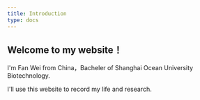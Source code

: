 ```yaml
---
title: Introduction
type: docs
---
```


## Welcome to my website！

I'm Fan Wei from China，Bacheler of Shanghai Ocean University Biotechnology.

I'll use this website to record my life and research.